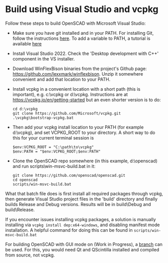 # Build using Visual Studio and vcpkg

Follow these steps to build OpenSCAD with Microsoft Visual Studio:

- Make sure you have git installed and in your PATH. For installing Git, follow the
  instructions [here](https://github.com/git-guides/install-git).
  To add a variable to PATH, a tutorial is available [here](https://www.eukhost.com/kb/how-to-add-to-the-path-on-windows-10-and-windows-11/)
- Install Visual Studio 2022. Check the 'Desktop development with C++' component
  in the VS installer.
- Download WinFlexBison binaries from the project's Github page:
  https://github.com/lexxmark/winflexbison. Unzip it somewhere convenient and
  add that location to your PATH.
- Install vcpkg in a convenient location with a short path (this is important),
  e.g. c:\vcpkg or d:\vcpkg. Instructions are at
  https://vcpkg.io/en/getting-started but an even shorter version is to do:

    ```
    cd d:\vcpkg
    git clone https://github.com/Microsoft/vcpkg.git
    .\vcpkg\bootstrap-vcpkg.bat
    ```
- Then add your vcpkg install location to your PATH (for example d:\vcpkg), and set VCPKG_ROOT to your directory.
  A short way to do this for your current terminal session is

    ```
    $env:VCPKG_ROOT = "C:\path\to\vcpkg"
    $env:PATH = "$env:VCPKG_ROOT;$env:PATH"
    ```
- Clone the OpenSCAD repo somewhere (in this example, d:\openscad) and run
  scripts\win-msvc-build.bat in it:

    ```
    git clone https://github.com/openscad/openscad.git
    cd openscad
    scripts/win-msvc-build.bat
    ```

What that batch file does is first install all required packages through vcpkg,
then generate Visual Studio project files in the 'build' directory and finally
builds Release and Debug versions. Results will be in build\Debug and
build\Release.

If you encounter issues installing vcpkg packages, a solution is manually installing via `vcpkg install dep:x64-windows`, and disabling manifest mode installation. A helpful command for doing this can be found in `scripts/win-msvc-build.bat`

For building OpenSCAD with GUI mode on (Work in Progress), a [branch](https://github.com/Sparsh-N/openscad/tree/msvc-gui) can be used. For this, you would need Qt and QScintilla installed and compiled from source, not vcpkg.